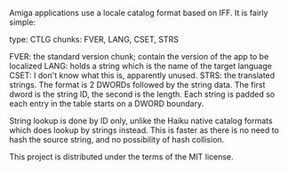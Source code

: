 Amiga applications use a locale catalog format based on IFF. It is fairly simple:

type: CTLG
chunks: FVER, LANG, CSET, STRS

FVER: the standard version chunk; contain the version of the app to be localized
LANG: holds a string which is the name of the target language
CSET: I don't know what this is, apparently unused.
STRS: the translated strings. The format is 2 DWORDs followed by the string data.
The first dword is the string ID, the second is the length. Each string is padded
so each entry in the table starts on a DWORD boundary.

String lookup is done by ID only, unlike the Haiku native catalog formats which
does lookup by strings instead. This is faster as there is no need to hash the
source string, and no possibility of hash collision. 

This project is distributed under the terms of the MIT license.
